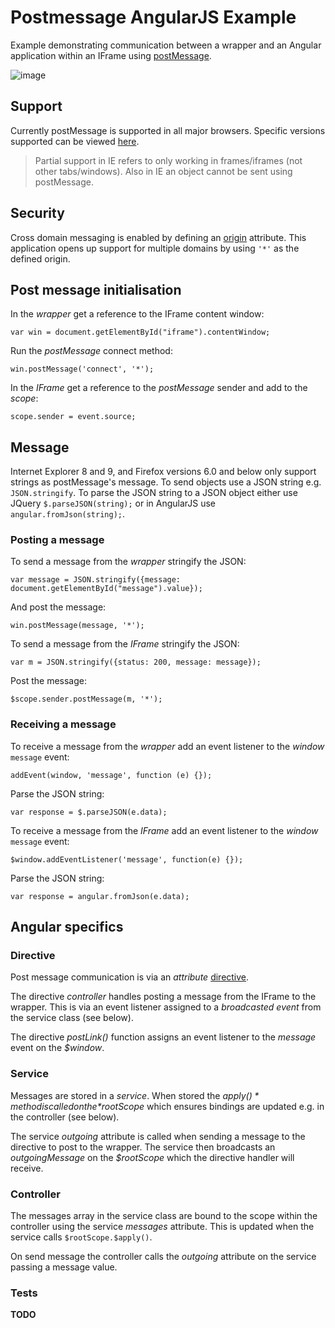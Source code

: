 # Postmessage AngularJS Example

Example demonstrating communication between a wrapper and an Angular application within an IFrame using [postMessage](https://developer.mozilla.org/en/docs/DOM/window.postMessage).

![image](https://f.cloud.github.com/assets/31971/479416/91c9780a-b812-11e2-971c-d3cbf9b4a98e.png)

## Support

Currently postMessage is supported in all major browsers. Specific versions supported can be viewed [here](http://caniuse.com/#search=postmessage).

> Partial support in IE refers to only working in frames/iframes (not other tabs/windows). Also in IE an object cannot be sent using postMessage.

## Security

Cross domain messaging is enabled by defining an [origin](http://www.whatwg.org/specs/web-apps/current-work/multipage/comms.html#dom-messageevent-origin) attribute. This application opens up support for multiple domains by using `'*'` as the defined origin.

## Post message initialisation

In the *wrapper* get a reference to the IFrame content window:
    
    var win = document.getElementById("iframe").contentWindow;

Run the *postMessage* connect method:

    win.postMessage('connect', '*');

In the *IFrame* get a reference to the *postMessage* sender and add to the *scope*:
    
    scope.sender = event.source;

## Message

Internet Explorer 8 and 9, and Firefox versions 6.0 and below only support strings as postMessage's message. To send objects use a JSON string e.g. `JSON.stringify`. To parse the JSON string to a JSON object either use JQuery `$.parseJSON(string);` or in AngularJS use `angular.fromJson(string);`.

### Posting a message

To send a message from the *wrapper* stringify the JSON:

    var message = JSON.stringify({message: document.getElementById("message").value});

And post the message:

    win.postMessage(message, '*');

To send a message from the *IFrame* stringify the JSON:

    var m = JSON.stringify({status: 200, message: message});

Post the message:

    $scope.sender.postMessage(m, '*');

### Receiving a message

To receive a message from the *wrapper* add an event listener to the *window* `message` event:

    addEvent(window, 'message', function (e) {});

Parse the JSON string:

    var response = $.parseJSON(e.data);

To receive a message from the *IFrame* add an event listener to the *window* `message` event:

    $window.addEventListener('message', function(e) {});

Parse the JSON string:

    var response = angular.fromJson(e.data);

## Angular specifics

### Directive

Post message communication is via an *attribute* [directive](http://docs.angularjs.org/guide/directive). 

The directive *controller* handles posting a message from the IFrame to the wrapper. This is via an event listener assigned to a *broadcasted event* from the service class (see below).

The directive *postLink()* function assigns an event listener to the *message* event on the *$window*. 

### Service

Messages are stored in a *service*. When stored the *$apply()* method is called on the *$rootScope* which ensures bindings are updated e.g. in the controller (see below). 

The service *outgoing* attribute is called when sending a message to the directive to post to the wrapper. The service then broadcasts an *outgoingMessage* on the *$rootScope* which the directive handler will receive.

### Controller

The messages array in the service class are bound to the scope within the controller using the service *messages* attribute. This is updated when the service calls `$rootScope.$apply()`.

On send message the controller calls the *outgoing* attribute on the service passing a message value.

### Tests

**TODO**


